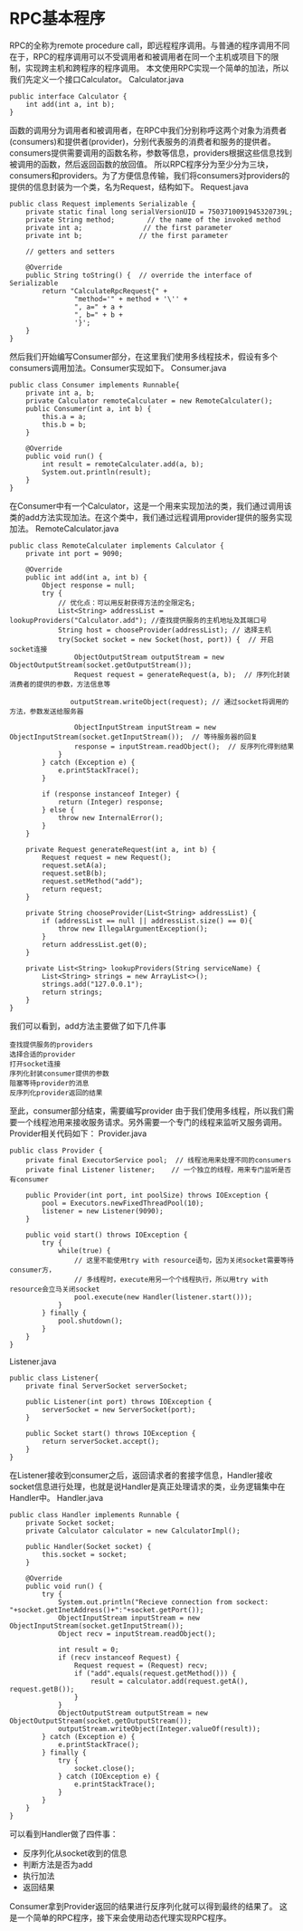 # RPC基本程序
RPC的全称为remote procedure call，即远程程序调用。与普通的程序调用不同在于，RPC的程序调用可以不受调用者和被调用者在同一个主机或项目下的限制，实现跨主机和跨程序的程序调用。
本文使用RPC实现一个简单的加法，所以我们先定义一个接口Calculator。
Calculator.java

```
public interface Calculator {
    int add(int a, int b);
}
```

函数的调用分为调用者和被调用者，在RPC中我们分别称呼这两个对象为消费者(consumers)和提供者(provider)，分别代表服务的消费者和服务的提供者。consumers提供需要调用的函数名称，参数等信息，providers根据这些信息找到被调用的函数，然后返回函数的放回值。
所以RPC程序分为至少分为三块，consumers和providers。为了方便信息传输，我们将consumers对providers的提供的信息封装为一个类，名为Request，结构如下。
Request.java

```
public class Request implements Serializable {
    private static final long serialVersionUID = 7503710091945320739L; 
    private String method;        // the name of the invoked method
    private int a;               // the first parameter
    private int b;              // the first parameter

    // getters and setters

    @Override
    public String toString() {  // override the interface of Serializable 
        return "CalculateRpcRequest{" +
                "method='" + method + '\'' +
                ", a=" + a +
                ", b=" + b +
                '}';
    }
}
```

然后我们开始编写Consumer部分，在这里我们使用多线程技术，假设有多个consumers调用加法。Consumer实现如下。
Consumer.java

```
public class Consumer implements Runnable{
    private int a, b;
    private Calculator remoteCalculater = new RemoteCalculater();
    public Consumer(int a, int b) {
        this.a = a;
        this.b = b;
    }

    @Override
    public void run() {
        int result = remoteCalculater.add(a, b);
        System.out.println(result);
    }
}
```

在Consumer中有一个Calculator，这是一个用来实现加法的类，我们通过调用该类的add方法实现加法。在这个类中，我们通过远程调用provider提供的服务实现加法。
RemoteCalculator.java

```
public class RemoteCalculater implements Calculator {
    private int port = 9090;

    @Override
    public int add(int a, int b) {
        Object response = null;
        try {
            // 优化点：可以用反射获得方法的全限定名;
            List<String> addressList = lookupProviders("Calculator.add"); //查找提供服务的主机地址及其端口号
            String host = chooseProvider(addressList); // 选择主机
            try(Socket socket = new Socket(host, port)) {  // 开启socket连接
                ObjectOutputStream outputStream = new ObjectOutputStream(socket.getOutputStream());
                Request request = generateRequest(a, b);  // 序列化封装消费者的提供的参数，方法信息等
                
               outputStream.writeObject(request); // 通过socket将调用的方法，参数发送给服务器

                ObjectInputStream inputStream = new ObjectInputStream(socket.getInputStream());  // 等待服务器的回复
                response = inputStream.readObject();  // 反序列化得到结果
            }
        } catch (Exception e) {
            e.printStackTrace();
        }

        if (response instanceof Integer) {
            return (Integer) response;
        } else {
            throw new InternalError();
        }
    }

    private Request generateRequest(int a, int b) {
        Request request = new Request();
        request.setA(a);
        request.setB(b);
        request.setMethod("add");
        return request;
    }

    private String chooseProvider(List<String> addressList) {
        if (addressList == null || addressList.size() == 0){
            throw new IllegalArgumentException();
        }
        return addressList.get(0);
    }

    private List<String> lookupProviders(String serviceName) {
        List<String> strings = new ArrayList<>();
        strings.add("127.0.0.1");
        return strings;
    }
}
```

我们可以看到，add方法主要做了如下几件事

    查找提供服务的providers
    选择合适的provider
    打开socket连接
    序列化封装consumer提供的参数
    阻塞等待provider的消息
    反序列化provider返回的结果

至此，consumer部分结束，需要编写provider
由于我们使用多线程，所以我们需要一个线程池用来接收服务请求。另外需要一个专门的线程来监听又服务调用。Provider相关代码如下：
Provider.java

```
public class Provider {
    private final ExecutorService pool;  // 线程池用来处理不同的consumers
    private final Listener listener;    // 一个独立的线程，用来专门监听是否有consumer

    public Provider(int port, int poolSize) throws IOException {
        pool = Executors.newFixedThreadPool(10);
        listener = new Listener(9090);
    }

    public void start() throws IOException {
        try {
            while(true) {
                // 这里不能使用try with resource语句，因为关闭socket需要等待consumer方，
                // 多线程时，execute用另一个个线程执行，所以用try with resource会立马关闭socket
                pool.execute(new Handler(listener.start()));
            }
        } finally {
            pool.shutdown();
        }
    }
}
```

Listener.java

```
public class Listener{
    private final ServerSocket serverSocket;

    public Listener(int port) throws IOException {
        serverSocket = new ServerSocket(port);
    }

    public Socket start() throws IOException {
        return serverSocket.accept();
    }
}
```

在Listener接收到consumer之后，返回请求者的套接字信息，Handler接收socket信息进行处理，也就是说Handler是真正处理请求的类，业务逻辑集中在Handler中。
Handler.java

```
public class Handler implements Runnable {
    private Socket socket;
    private Calculator calculator = new CalculatorImpl();

    public Handler(Socket socket) {
        this.socket = socket;
    }

    @Override
    public void run() {
        try {
            System.out.println("Recieve connection from sockect: "+socket.getInetAddress()+":"+socket.getPort());
            ObjectInputStream inputStream = new ObjectInputStream(socket.getInputStream());
            Object recv = inputStream.readObject();

            int result = 0;
            if (recv instanceof Request) {
                Request request = (Request) recv;
                if ("add".equals(request.getMethod())) {
                    result = calculator.add(request.getA(), request.getB());
                }
            }
            ObjectOutputStream outputStream = new ObjectOutputStream(socket.getOutputStream());
            outputStream.writeObject(Integer.valueOf(result));
        } catch (Exception e) {
            e.printStackTrace();
        } finally {
            try {
                socket.close();
            } catch (IOException e) {
                e.printStackTrace();
            }
        }
    }
}
```

可以看到Handler做了四件事：
* 反序列化从socket收到的信息
* 判断方法是否为add
* 执行加法
* 返回结果

Consumer拿到Provider返回的结果进行反序列化就可以得到最终的结果了。
这是一个简单的RPC程序，接下来会使用动态代理实现RPC程序。



